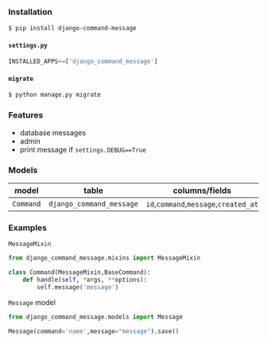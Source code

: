 ### Installation
```bash
$ pip install django-command-message
```

#### `settings.py`
```python
INSTALLED_APPS+=['django_command_message']
```

#### `migrate`
```bash
$ python manage.py migrate
```

### Features
+   database messages
+   admin
+   print message if `settings.DEBUG==True`

### Models
model|table|columns/fields
-|-|-
`Command`|`django_command_message`|`id`,`command`,`message`,`created_at`

### Examples
`MessageMixin`
```python
from django_command_message.mixins import MessageMixin

class Command(MessageMixin,BaseCommand):
    def handle(self, *args, **options):
        self.message('message')
```

`Message` model
```python
from django_command_message.models import Message

Message(command='name',message="message").save()
```

